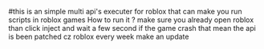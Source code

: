 #this is an simple multi api's executer for roblox 
that can make you run scripts in roblox games
How to run it ?
make sure you already open roblox than click inject and wait a few second
if the game crash that mean the api is been patched cz roblox every week make an update  
